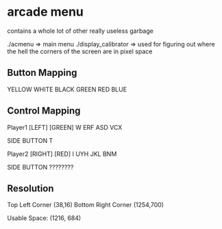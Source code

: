# arcade menu

contains a whole lot of other really useless garbage

./acmenu => main menu
./display_calibrator => used for figuring out where the hell the corners of the screen are in pixel space

## Button Mapping
YELLOW WHITE BLACK
GREEN RED BLUE

## Control Mapping

Player1 [LEFT] [GREEN]
 W      ERF
ASD     VCX

SIDE BUTTON T

Player2 [RIGHT] [RED]
 I      UYH
JKL     BNM

SIDE BUTTON ????????

## Resolution
Top Left Corner (38,16)
Bottom Right Corner (1254,700)

Usable Space: (1216, 684)